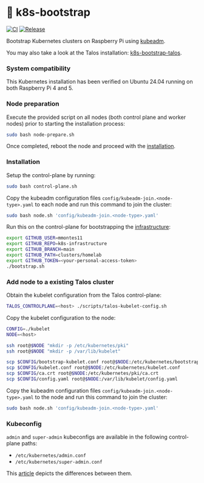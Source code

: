 # 🚀 k8s-bootstrap

[![CI](https://github.com/mmontes11/k8s-bootstrap/actions/workflows/ci.yml/badge.svg)](https://github.com/mmontes11/k8s-bootstrap/actions/workflows/ci.yml)
[![Release](https://github.com/mmontes11/k8s-bootstrap/actions/workflows/release.yml/badge.svg)](https://github.com/mmontes11/k8s-bootstrap/actions/workflows/release.yml)

Bootstrap Kubernetes clusters on Raspberry Pi using [kubeadm](https://kubernetes.io/docs/setup/production-environment/tools/kubeadm/create-cluster-kubeadm/).

You may also take a look at the Talos installation: [k8s-bootstrap-talos](https://github.com/mmontes11/k8s-bootstrap-talos).

### System compatibility

This Kubernetes installation has been verified on Ubuntu 24.04 running on both Raspberry Pi 4 and 5.

### Node preparation

Execute the provided script on all nodes (both control plane and worker nodes) prior to starting the installation process:

```bash
sudo bash node-prepare.sh
```

Once completed, reboot the node and proceed with the [installation](#installation).

### Installation

Setup the control-plane by running:
```bash
sudo bash control-plane.sh
```

Copy the kubeadm configuration files `config/kubeadm-join.<node-type>.yaml` to each node and run this command to join the cluster:
```bash
sudo bash node.sh 'config/kubeadm-join.<node-type>.yaml' 
``` 

Run this on the control-plane for bootstrapping the [infrastructure](https://github.com/mmontes11/k8s-infrastructure):
```bash
export GITHUB_USER=mmontes11
export GITHUB_REPO=k8s-infrastructure 
export GITHUB_BRANCH=main
export GITHUB_PATH=clusters/homelab
export GITHUB_TOKEN=<your-personal-access-token>
./bootstrap.sh
```

### Add node to a existing Talos cluster

Obtain the kubelet configuration from the Talos control-plane:

```bash
TALOS_CONTROLPLANE=<host> ./scripts/talos-kubelet-config.sh
```

Copy the kubelet configuration to the node:

```bash
CONFIG=./kubelet
NODE=<host>

ssh root@$NODE "mkdir -p /etc/kubernetes/pki"
ssh root@$NODE "mkdir -p /var/lib/kubelet"

scp $CONFIG/bootstrap-kubelet.conf root@$NODE:/etc/kubernetes/bootstrap-kubelet.conf
scp $CONFIG/kubelet.conf root@$NODE:/etc/kubernetes/kubelet.conf
scp $CONFIG/ca.crt root@$NODE:/etc/kubernetes/pki/ca.crt
scp $CONFIG/config.yaml root@$NODE:/var/lib/kubelet/config.yaml
```

Copy the kubeadm configuration files `config/kubeadm-join.<node-type>.yaml` to the node and run this command to join the cluster:

```bash
sudo bash node.sh 'config/kubeadm-join.<node-type>.yaml' 
``` 

### Kubeconfig

`admin` and `super-admin` kubeconfigs are available in the following control-plane paths:
- `/etc/kubernetes/admin.conf`
- `/etc/kubernetes/super-admin.conf`

This [article](https://raesene.github.io/blog/2024/01/06/when-is-admin-not-admin/) depicts the differences between them.
